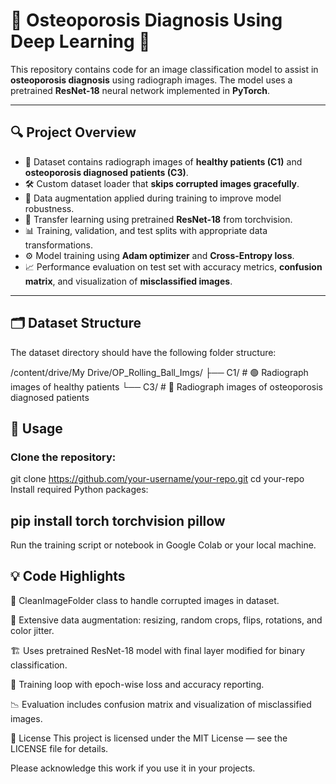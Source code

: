 # 🦴 Osteoporosis Diagnosis Using Deep Learning 🩻

This repository contains code for an image classification model to assist in **osteoporosis diagnosis** using radiograph images. The model uses a pretrained **ResNet-18** neural network implemented in **PyTorch**.

---

## 🔍 Project Overview

- 📁 Dataset contains radiograph images of **healthy patients (C1)** and **osteoporosis diagnosed patients (C3)**.
- 🛠️ Custom dataset loader that **skips corrupted images gracefully**.
- 🎨 Data augmentation applied during training to improve model robustness.
- 🤖 Transfer learning using pretrained **ResNet-18** from torchvision.
- 📊 Training, validation, and test splits with appropriate data transformations.
- ⚙️ Model training using **Adam optimizer** and **Cross-Entropy loss**.
- 📈 Performance evaluation on test set with accuracy metrics, **confusion matrix**, and visualization of **misclassified images**.

---

## 🗂️ Dataset Structure

The dataset directory should have the following folder structure:


/content/drive/My Drive/OP_Rolling_Ball_Imgs/
├── C1/    # 🟢 Radiograph images of healthy patients
└── C3/    # 🔴 Radiograph images of osteoporosis diagnosed patients
## 🚀 Usage
### Clone the repository:


git clone https://github.com/your-username/your-repo.git
cd your-repo
Install required Python packages:


## pip install torch torchvision pillow

Run the training script or notebook in Google Colab or your local machine.

## 💡 Code Highlights
🧹 CleanImageFolder class to handle corrupted images in dataset.

🎨 Extensive data augmentation: resizing, random crops, flips, rotations, and color jitter.

🏗️ Uses pretrained ResNet-18 model with final layer modified for binary classification.

🔄 Training loop with epoch-wise loss and accuracy reporting.

📉 Evaluation includes confusion matrix and visualization of misclassified images.

📄 License
This project is licensed under the MIT License — see the LICENSE file for details.

Please acknowledge this work if you use it in your projects.

